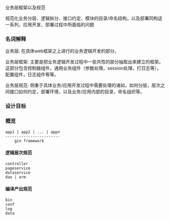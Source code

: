 
业务层框架以及规范

规范化业务分层、逻辑拆分、接口约定、模块的目录/命名结构，以及部署同构这一系列，应用开发、部署过程中所面临的问题


### 名词解释

业务层:	在具体web框架之上进行的业务逻辑开发的部分。

业务层框架:	主要是把业务逻辑开发过程中一些共性的部分抽取出来建立的框架。这部分包含控制器组件，通用业务组件（参数处理，session处理，打日志等），配置组件，日志组件等等。

业务层规范:	侧重于具体业务/应用开发过程中需要处理的诸如，如何分层，层次之间接口如何约定，部署环境，以及业务/应用内部的目录，命名组织等。


### 设计目标


### 概览

```
app1 | app2 | ... | appn
------------------------
    gin framework
```

#### 逻辑层次规范

```
controller
pageservice
dataservice
dao | orm
```

#### 编译产出规范

```
bin
conf
log
data
```

